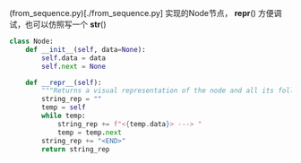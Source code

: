 
(from_sequence.py)[./from_sequence.py] 实现的Node节点， __repr__() 方便调试，也可以仿照写一个 __str__()
```python
class Node:
    def __init__(self, data=None):
        self.data = data
        self.next = None

    def __repr__(self):
        """Returns a visual representation of the node and all its following nodes."""
        string_rep = ""
        temp = self
        while temp:
            string_rep += f"<{temp.data}> ---> "
            temp = temp.next
        string_rep += "<END>"
        return string_rep
```